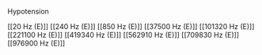 Hypotension

[[20 Hz (E)]]
[[240 Hz (E)]]
[[850 Hz (E)]]
[[37500 Hz (E)]]
[[101320 Hz (E)]]
[[221100 Hz (E)]]
[[419340 Hz (E)]]
[[562910 Hz (E)]]
[[709830 Hz (E)]]
[[976900 Hz (E)]]